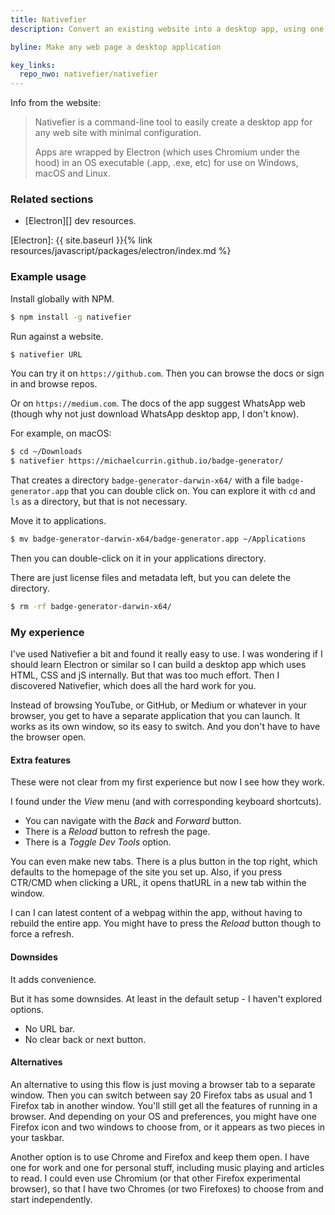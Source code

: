 ```yaml
---
title: Nativefier
description: Convert an existing website into a desktop app, using one command

byline: Make any web page a desktop application

key_links:
  repo_nwo: nativefier/nativefier
---
```


Info from the website:

> Nativefier is a command-line tool to easily create a desktop app for any web site with minimal configuration. 
> 
> Apps are wrapped by Electron (which uses Chromium under the hood) in an OS executable (.app, .exe, etc) for use on Windows, macOS and Linux.

### Related sections

- [Electron][] dev resources.

[Electron]: {{ site.baseurl }}{% link resources/javascript/packages/electron/index.md %}


### Example usage

Install globally with NPM.

```sh
$ npm install -g nativefier
```

Run against a website.

```sh
$ nativefier URL
```

You can try it on `https://github.com`. Then you can browse the docs or sign in and browse repos.

Or on `https://medium.com`. The docs of the app suggest WhatsApp web (though why not just download WhatsApp desktop app, I don't know).

For example, on macOS:

```sh
$ cd ~/Downloads
$ nativefier https://michaelcurrin.github.io/badge-generator/
```

That creates a directory `badge-generator-darwin-x64/` with a file `badge-generator.app` that you can double click on. You can explore it with `cd` and `ls` as a directory, but that is not necessary.

Move it to applications.

```sh
$ mv badge-generator-darwin-x64/badge-generator.app ~/Applications
```

Then you can double-click on it in your applications directory.

There are just license files and metadata left, but you can delete the directory.

```sh
$ rm -rf badge-generator-darwin-x64/
```

### My experience

I've used Nativefier a bit and found it really easy to use. I was wondering if I should learn Electron or similar so I can build a desktop app which uses HTML, CSS and jS internally. But that was too much effort. Then I discovered Nativefier, which does all the hard work for you.

Instead of browsing YouTube, or GitHub, or Medium or whatever in your browser, you get to have a separate application that you can launch. It works as its own window, so its easy to switch. And you don't have to have the browser open.

#### Extra features

These were not clear from my first experience but now I see how they work.

I found under the _View_ menu (and with corresponding keyboard shortcuts).

- You can navigate with the _Back_ and _Forward_ button.  
- There is a _Reload_ button to refresh the page.
- There is a _Toggle Dev Tools_ option.

You can even make new tabs. There is a plus button in the top right, which defaults to the homepage of the site you set up. Also, if you press CTR/CMD when clicking a URL, it opens thatURL in a new tab within the window.

I can I can latest content of a webpag within the app, without having to rebuild the entire app. You might have to press the _Reload_ button though to force a refresh.

#### Downsides

It adds convenience.

But it has some downsides. At least in the default setup - I haven't explored options.

- No URL bar. 
- No clear back or next button. 

#### Alternatives

An alternative to using this flow is just moving a browser tab to a separate window. Then you can switch between say 20 Firefox tabs as usual and 1 Firefox tab in another window. You'll still get all the features of running in a browser. And depending on your OS and preferences, you might have one Firefox icon and two windows to choose from, or it appears as two pieces in your taskbar.

Another option is to use Chrome and Firefox and keep them open. I have one for work and one for personal stuff, including music playing and articles to read. I could even use Chromium (or that other Firefox experimental browser), so that I have two Chromes (or two Firefoxes) to choose from and start independently.
